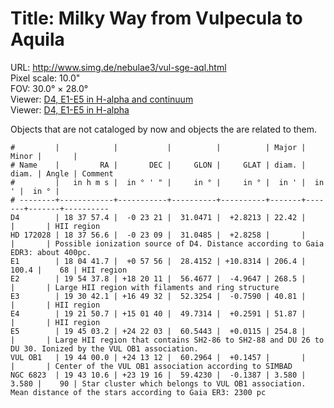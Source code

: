 # Title: Milky Way from Vulpecula to Aquila 

URL: <http://www.simg.de/nebulae3/vul-sge-aql.html>  
Pixel scale: 10.0"  
FOV: 30.0° × 28.0°  
Viewer: [D4, E1-E5 in H-alpha and continuum](http://www.simg.de/nebulae3/vul-sge-aql-hbr.vhtml?nav=0&tbl=1&uo=~3%22D4%22%2C279.4893%2C-0.3892%2C22.420%2C%22HII%20region%22~4%2C~3%22HD%20172028%22%2C279.4859%2C-0.3859%2C%22Possible%20ionization%20source%20of%20D4.%20Distance%20according%20to%20Gaia%20EDR3%3A%20about%20400pc.%22~4%2C~3%22E1%22%2C271.1737%2C0.9655%2C206.457%2C100.462%2C68%2C%22HII%20region%22~4%2C~3%22E2%22%2C298.6574%2C18.3365%2C268.525%2C%22Large%20HII%20region%20with%20filaments%20and%20ring%20structure%22~4%2C~3%22E3%22%2C292.6755%2C16.8255%2C40.811%2C%22HII%20region%22~4%2C~3%22E4%22%2C290.4613%2C15.0277%2C51.877%2C%22HII%20region%22~4%2C~3%22E5%22%2C296.2634%2C24.3676%2C254.816%2C%22Large%20HII%20region%20that%20contains%20SH2-86%20to%20SH2-88%20and%20DU%2026%20to%20DU%2030.%20Ionized%20by%20the%20VUL%20OB1%20association.%22~4%2C~3%22VUL%20OB1%22%2C296.0000%2C24.2200%2C%22Center%20of%20the%20VUL%20OB1%20association%20according%20to%20SIMBAD%22~4%2C~3%22NGC%206823%22%2C295.7940%2C23.3210%2C3.580%2C3.580%2C90%2C%22Star%20cluster%20which%20belongs%20to%20VUL%20OB1%20association.%20Mean%20distance%20of%20the%20stars%20according%20to%20Gaia%20ER3%3A%202300%20pc%22~4)  
Viewer: [D4, E1-E5 in H-alpha](http://www.simg.de/nebulae3/vul-sge-aql-h.vhtml?nav=0&tbl=1&uo=~3%22D4%22%2C279.4893%2C-0.3892%2C22.420%2C%22HII%20region%22~4%2C~3%22HD%20172028%22%2C279.4859%2C-0.3859%2C%22Possible%20ionization%20source%20of%20D4.%20Distance%20according%20to%20Gaia%20EDR3%3A%20about%20400pc.%22~4%2C~3%22E1%22%2C271.1737%2C0.9655%2C206.457%2C100.462%2C68%2C%22HII%20region%22~4%2C~3%22E2%22%2C298.6574%2C18.3365%2C268.525%2C%22Large%20HII%20region%20with%20filaments%20and%20ring%20structure%22~4%2C~3%22E3%22%2C292.6755%2C16.8255%2C40.811%2C%22HII%20region%22~4%2C~3%22E4%22%2C290.4613%2C15.0277%2C51.877%2C%22HII%20region%22~4%2C~3%22E5%22%2C296.2634%2C24.3676%2C254.816%2C%22Large%20HII%20region%20that%20contains%20SH2-86%20to%20SH2-88%20and%20DU%2026%20to%20DU%2030.%20Ionized%20by%20the%20VUL%20OB1%20association.%22~4%2C~3%22VUL%20OB1%22%2C296.0000%2C24.2200%2C%22Center%20of%20the%20VUL%20OB1%20association%20according%20to%20SIMBAD%22~4%2C~3%22NGC%206823%22%2C295.7940%2C23.3210%2C3.580%2C3.580%2C90%2C%22Star%20cluster%20which%20belongs%20to%20VUL%20OB1%20association.%20Mean%20distance%20of%20the%20stars%20according%20to%20Gaia%20ER3%3A%202300%20pc%22~4)  

Objects that are not cataloged by now and objects the are related to them.

	#         |            |           |          |          | Major | Minor |       | 
	# Name    |         RA |       DEC |     GLON |     GLAT | diam. | diam. | Angle | Comment
	#         |   in h m s |  in ° ' " |     in ° |     in ° |  in ' |  in ' |  in ° | 
	# --------+------------+-----------+----------+----------+-------+-------+-------+----------
	D4        | 18 37 57.4 |  -0 23 21 |  31.0471 |  +2.8213 | 22.42 |       |       | HII region
	HD 172028 | 18 37 56.6 |  -0 23 09 |  31.0485 |  +2.8258 |       |       |       | Possible ionization source of D4. Distance according to Gaia EDR3: about 400pc.
	E1        | 18 04 41.7 |  +0 57 56 |  28.4152 | +10.8314 | 206.4 | 100.4 |    68 | HII region
	E2        | 19 54 37.8 | +18 20 11 |  56.4677 |  -4.9647 | 268.5 |       |       | Large HII region with filaments and ring structure
	E3        | 19 30 42.1 | +16 49 32 |  52.3254 |  -0.7590 | 40.81 |       |       | HII region
	E4        | 19 21 50.7 | +15 01 40 |  49.7314 |  +0.2591 | 51.87 |       |       | HII region
	E5        | 19 45 03.2 | +24 22 03 |  60.5443 |  +0.0115 | 254.8 |       |       | Large HII region that contains SH2-86 to SH2-88 and DU 26 to DU 30. Ionized by the VUL OB1 association.
	VUL OB1   | 19 44 00.0 | +24 13 12 |  60.2964 |  +0.1457 |       |       |       | Center of the VUL OB1 association according to SIMBAD
	NGC 6823  | 19 43 10.6 | +23 19 16 |  59.4230 |  -0.1387 | 3.580 | 3.580 |    90 | Star cluster which belongs to VUL OB1 association. Mean distance of the stars according to Gaia ER3: 2300 pc

